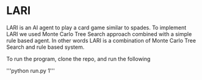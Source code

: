 # LARI
LARI is an AI agent to play a card game similar to spades.
To implement LARI we used Monte Carlo Tree Search approach combined with a simple rule based agent. In other words LARI is a combination of Monte Carlo Tree Search and rule based system.

To run the program, clone the repo, and run the following 

'''python run.py 1'''

